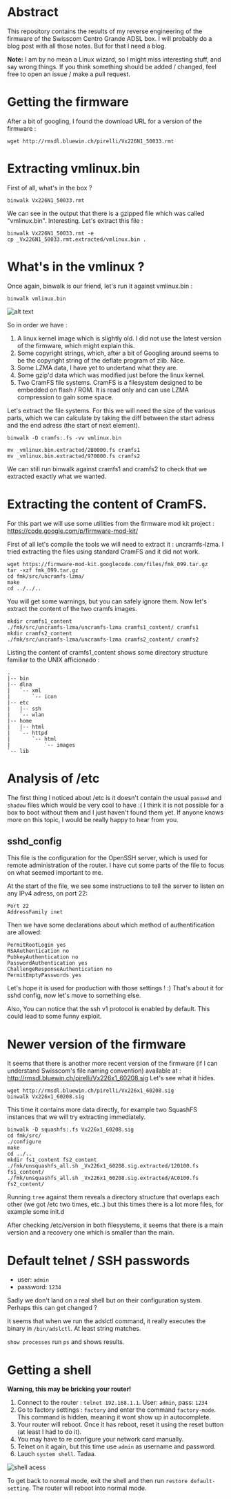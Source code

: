 # Abstract
This repository contains the results of my reverse engineering of the firmware
of the Swisscom Centro Grande ADSL box. I will probably do a blog post with all
those notes. But for that I need a blog.

**Note:** I am by no mean a Linux wizard, so I might miss interesting stuff, and
say wrong things. If you think something should be added / changed, feel free to
open an issue / make a pull request.

# Getting the firmware
After a bit of googling, I found the download URL for a version of the firmware :

    wget http://rmsdl.bluewin.ch/pirelli/Vx226N1_50033.rmt

# Extracting vmlinux.bin
First of all, what's in the box ?

    binwalk Vx226N1_50033.rmt

We can see in the output that there is a gzipped file which was called
"vmlinux.bin". Interesting. Let's extract this file :

    binwalk Vx226N1_50033.rmt -e
    cp _Vx226N1_50033.rmt.extracted/vmlinux.bin .

# What's in the vmlinux ?
Once again, binwalk is our friend, let's run it against vmlinux.bin :

    binwalk vmlinux.bin

![alt text](https://github.com/antoinealb/swisscom_centro_grande/raw/master/binwalk_vmlinux.png "Binwalk result on vmlinux.bin")

So in order we have :

1. A linux kernel image which is slightly old. I did not use the latest
   version of the firmware, which might explain this.
2. Some copyright strings, which, after a bit of Googling around seems to be
   the copyright string of the deflate program of zlib. Nice.
3. Some LZMA data, I have yet to undertand what they are.
4. Some gzip'd data which was modified just before the linux kernel.
4. Two CramFS file systems. CramFS is a filesystem designed to be embedded on
   flash / ROM. It is read only and can use LZMA compression to gain some
   space.

Let's extract the file systems. For this we will need the size of the various
parts, which we can calculate by taking the diff between the start adress and
the end adress (the start of next element).

    binwalk -D cramfs:.fs -vv vmlinux.bin

    mv _vmlinux.bin.extracted/2B0000.fs cramfs1
    mv _vmlinux.bin.extracted/970000.fs cramfs2

We can still run binwalk against cramfs1 and cramfs2 to check that we
extracted exactly what we wanted.

# Extracting the content of CramFS.
For this part we will use some utilities from the firmware mod kit project :
https://code.google.com/p/firmware-mod-kit/

First of all let's compile the tools we will need to extract it :
uncramfs-lzma. I tried extracting the files using standard CramFS and it did
not work.

    wget https://firmware-mod-kit.googlecode.com/files/fmk_099.tar.gz
    tar -xzf fmk_099.tar.gz
    cd fmk/src/uncramfs-lzma/
    make
    cd ../../..

You will get some warnings, but you can safely ignore them. Now let's extract
the content of the two cramfs images.

    mkdir cramfs1_content
    ./fmk/src/uncramfs-lzma/uncramfs-lzma cramfs1_content/ cramfs1
    mkdir cramfs2_content
    ./fmk/src/uncramfs-lzma/uncramfs-lzma cramfs2_content/ cramfs2

Listing the content of cramfs1_content shows some directory structure familiar
to the UNIX afficionado :

```
.
|-- bin
|-- dlna
|   `-- xml
|       `-- icon
|-- etc
|   |-- ssh
|   `-- wlan
|-- home
|   |-- html
|   `-- httpd
|       `-- html
|           `-- images
`-- lib
```
# Analysis of /etc
The first thing I noticed about /etc is it doesn't contain the usual `passwd` and `shadow` files which would be very cool to have :(
I think it is not possible for a box to boot without them and I just haven't found them yet.
If anyone knows more on this topic, I would be really happy to hear from you.
## sshd_config
This file is the configuration for the OpenSSH server, which is used for remote
administration of the router. I have cut some parts of the file to focus on what
seemed important to me.

At the start of the file, we see some instructions to tell the server to listen
on any IPv4 adress, on port 22:

```
Port 22
AddressFamily inet
```

Then we have some declarations about which method of authentification are allowed:

```
PermitRootLogin yes
RSAAuthentication no
PubkeyAuthentication no
PasswordAuthentication yes
ChallengeResponseAuthentication no
PermitEmptyPasswords yes
```

Let's hope it is used for production with those settings ! :) That's about it
for sshd config, now let's move to something else.

Also, You can notice that the ssh v1 protocol is enabled by default. This could lead to some funny exploit.

# Newer version of the firmware
It seems that there is another more recent version of the firmware (if I can understand Swisscom's file naming convention)
available at : http://rmsdl.bluewin.ch/pirelli/Vx226x1_60208.sig Let's see what it hides.

```
wget http://rmsdl.bluewin.ch/pirelli/Vx226x1_60208.sig
binwalk Vx226x1_60208.sig
```

This time it contains more data directly, for example two SquashFS instances that we will try extracting immediately.

```
binwalk -D squashfs:.fs Vx226x1_60208.sig
cd fmk/src/
./configure
make
cd ../..
mkdir fs1_content fs2_content
./fmk/unsquashfs_all.sh _Vx226x1_60208.sig.extracted/120100.fs fs1_content/
./fmk/unsquashfs_all.sh _Vx226x1_60208.sig.extracted/AC0100.fs fs2_content/
```

Running `tree` against them reveals a directory structure that overlaps each other (we got /etc two times, etc..) but this times there is a lot more files, for example some init.d

After checking /etc/version in both filesystems, it seems that there is a main version and a recovery one which is smaller than the main.

# Default telnet / SSH passwords
* user: `admin`
* password: `1234`

Sadly we don't land on a real shell but on their configuration system.
Perhaps this can get changed ?

It seems that when we run the adslctl command, it really executes the binary in `/bin/adslctl`.
At least string matches.

`show processes` run `ps` and shows results.

# Getting a shell

**Warning, this may be bricking your router!**

1. Connect to the router : `telnet 192.168.1.1`. User: `admin`, pass: `1234`
2. Go to factory settings : `factory` and enter the command `factory-mode`. This command is hidden, meaning it wont show up in autocomplete.
3. Your router will reboot. Once it has reboot, reset it using the reset button (at least I had to do it).
4. You may have to re configure your network card manually.
5. Telnet on it again, but this time use `admin` as username and password.
6. Lauch `system shell`. Tadaa.

![shell acess](https://github.com/antoinealb/swisscom_centro_grande/raw/master/shell.png "Got shell access.")

To get back to normal mode, exit the shell and then run `restore default-setting`.
The router will reboot into normal mode.

